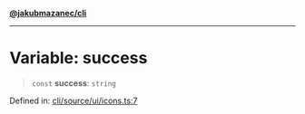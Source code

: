 [**@jakubmazanec/cli**](../../../README.md)

---

# Variable: success

> `const` **success**: `string`

Defined in:
[cli/source/ui/icons.ts:7](https://github.com/jakubmazanec/tools/blob/66e975ab265618dba82f8e4c56654145b7ba4db7/packages/cli/source/ui/icons.ts#L7)
